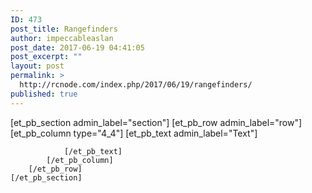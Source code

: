 ```yaml
---
ID: 473
post_title: Rangefinders
author: impeccableaslan
post_date: 2017-06-19 04:41:05
post_excerpt: ""
layout: post
permalink: >
  http://rcnode.com/index.php/2017/06/19/rangefinders/
published: true
---
```

[et_pb_section admin_label="section"]
		[et_pb_row admin_label="row"]
			[et_pb_column type="4_4"]
				[et_pb_text admin_label="Text"]
					
				[/et_pb_text]
			[/et_pb_column]
		[/et_pb_row]
	[/et_pb_section]